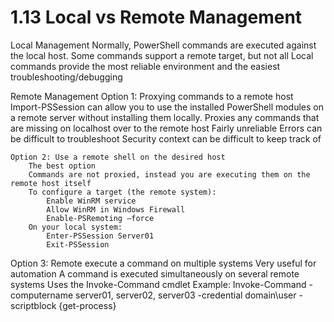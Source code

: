 # 1.13 Local vs Remote Management
Local Management
    Normally, PowerShell commands are executed against the local host.
    Some commands support a remote target, but not all
    Local commands provide the most reliable environment and the easiest troubleshooting/debugging

Remote Management
    Option 1: Proxying commands to a remote host
        Import-PSSession can allow you to use the installed PowerShell modules on a remote server without installing them locally.
        Proxies any commands that are missing on localhost over to the remote host
        Fairly unreliable
        Errors can be difficult to troubleshoot
        Security context can be difficult to keep track of

    Option 2: Use a remote shell on the desired host
        The best option
        Commands are not proxied, instead you are executing them on the remote host itself
        To configure a target (the remote system):
            Enable WinRM service
            Allow WinRM in Windows Firewall
            Enable-PSRemoting –force
        On your local system:
            Enter-PSSession Server01
            Exit-PSSession

   Option 3: Remote execute a command on multiple systems
        Very useful for automation
        A command is executed simultaneously on several remote systems
        Uses the Invoke-Command cmdlet
        Example:
            Invoke-Command -computername server01, server02, server03 -credential domain\user -scriptblock {get-process}

            


